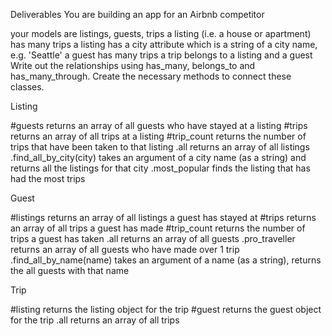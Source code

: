 Deliverables
You are building an app for an Airbnb competitor

your models are listings, guests, trips
a listing (i.e. a house or apartment) has many trips
a listing has a city attribute which is a string of a city name, e.g. 'Seattle'
a guest has many trips
a trip belongs to a listing and a guest
Write out the relationships using has_many, belongs_to and has_many_through. Create the necessary methods to connect these classes.

Listing

#guests
returns an array of all guests who have stayed at a listing
#trips
returns an array of all trips at a listing
#trip_count
returns the number of trips that have been taken to that listing
.all
returns an array of all listings
.find_all_by_city(city)
takes an argument of a city name (as a string) and returns all the listings for that city
.most_popular
finds the listing that has had the most trips


Guest

#listings
returns an array of all listings a guest has stayed at
#trips
returns an array of all trips a guest has made
#trip_count
returns the number of trips a guest has taken
.all
returns an array of all guests
.pro_traveller
returns an array of all guests who have made over 1 trip
.find_all_by_name(name)
takes an argument of a name (as a string), returns the all guests with that name


Trip

#listing
returns the listing object for the trip
#guest
returns the guest object for the trip
.all
returns an array of all trips